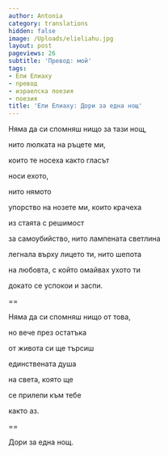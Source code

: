 ```yaml
---
author: Antonia
category: translations
hidden: false
image: /Uploads/elieliahu.jpg
layout: post
pageviews: 26
subtitle: 'Превод: мой'
tags:
- Ели Елиаху
- превод
- израелска поезия
- поезия
title: 'Ели Елиаху: Дори за една нощ'
---
```


Няма да си спомняш нищо за тази нощ,

нито люлката на ръцете ми,

които те носеха както гласът

носи ехото,

нито нямото

упорство на нозете ми, които крачеха

из стаята с решимост

за самоубийство, нито лампената светлина

легнала върху лицето ти, нито шепота

на любовта, с който омайвах ухото ти

докато се успокои и заспи.

\==

Няма да си спомняш нищо от това,

но вече през остатъка

от живота си ще търсиш

единствената душа

на света, която ще

се прилепи към тебе

както аз.

\==

Дори за една нощ.